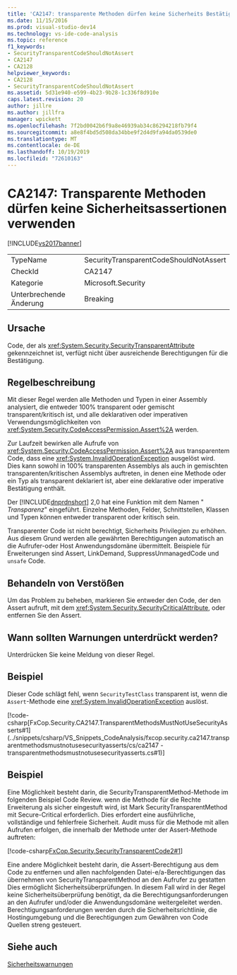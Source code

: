 ```yaml
---
title: 'CA2147: transparente Methoden dürfen keine Sicherheits Bestätigungen verwenden | Microsoft-Dokumentation'
ms.date: 11/15/2016
ms.prod: visual-studio-dev14
ms.technology: vs-ide-code-analysis
ms.topic: reference
f1_keywords:
- SecurityTransparentCodeShouldNotAssert
- CA2147
- CA2128
helpviewer_keywords:
- CA2128
- SecurityTransparentCodeShouldNotAssert
ms.assetid: 5d31e940-e599-4b23-9b28-1c336f8d910e
caps.latest.revision: 20
author: jillre
ms.author: jillfra
manager: wpickett
ms.openlocfilehash: 7f2bd0042b6f9a8e46939ab34c86294218fb79f4
ms.sourcegitcommit: a8e8f4bd5d508da34bbe9f2d4d9fa94da0539de0
ms.translationtype: MT
ms.contentlocale: de-DE
ms.lasthandoff: 10/19/2019
ms.locfileid: "72610163"
---
```

# <a name="ca2147-transparent-methods-may-not-use-security-asserts"></a>CA2147: Transparente Methoden dürfen keine Sicherheitsassertionen verwenden
[!INCLUDE[vs2017banner](../includes/vs2017banner.md)]

|||
|-|-|
|TypeName|SecurityTransparentCodeShouldNotAssert|
|CheckId|CA2147|
|Kategorie|Microsoft.Security|
|Unterbrechende Änderung|Breaking|

## <a name="cause"></a>Ursache
 Code, der als <xref:System.Security.SecurityTransparentAttribute> gekennzeichnet ist, verfügt nicht über ausreichende Berechtigungen für die Bestätigung.

## <a name="rule-description"></a>Regelbeschreibung
 Mit dieser Regel werden alle Methoden und Typen in einer Assembly analysiert, die entweder 100% transparent oder gemischt transparent/kritisch ist, und alle deklarativen oder imperativen Verwendungsmöglichkeiten von <xref:System.Security.CodeAccessPermission.Assert%2A> werden.

 Zur Laufzeit bewirken alle Aufrufe von <xref:System.Security.CodeAccessPermission.Assert%2A> aus transparentem Code, dass eine <xref:System.InvalidOperationException> ausgelöst wird. Dies kann sowohl in 100% transparenten Assemblys als auch in gemischten transparenten/kritischen Assemblys auftreten, in denen eine Methode oder ein Typ als transparent deklariert ist, aber eine deklarative oder imperative Bestätigung enthält.

 Der [!INCLUDE[dnprdnshort](../includes/dnprdnshort-md.md)] 2,0 hat eine Funktion mit dem Namen " *Transparenz*" eingeführt. Einzelne Methoden, Felder, Schnittstellen, Klassen und Typen können entweder transparent oder kritisch sein.

 Transparenter Code ist nicht berechtigt, Sicherheits Privilegien zu erhöhen. Aus diesem Grund werden alle gewährten Berechtigungen automatisch an die Aufrufer-oder Host Anwendungsdomäne übermittelt. Beispiele für Erweiterungen sind Assert, LinkDemand, SuppressUnmanagedCode und `unsafe` Code.

## <a name="how-to-fix-violations"></a>Behandeln von Verstößen
 Um das Problem zu beheben, markieren Sie entweder den Code, der den Assert aufruft, mit dem <xref:System.Security.SecurityCriticalAttribute>, oder entfernen Sie den Assert.

## <a name="when-to-suppress-warnings"></a>Wann sollten Warnungen unterdrückt werden?
 Unterdrücken Sie keine Meldung von dieser Regel.

## <a name="example"></a>Beispiel
 Dieser Code schlägt fehl, wenn `SecurityTestClass` transparent ist, wenn die `Assert`-Methode eine <xref:System.InvalidOperationException> auslöst.

 [!code-csharp[FxCop.Security.CA2147.TransparentMethodsMustNotUseSecurityAsserts#1](../snippets/csharp/VS_Snippets_CodeAnalysis/fxcop.security.ca2147.transparentmethodsmustnotusesecurityasserts/cs/ca2147 - transparentmethodsmustnotusesecurityasserts.cs#1)]

## <a name="example"></a>Beispiel
 Eine Möglichkeit besteht darin, die SecurityTransparentMethod-Methode im folgenden Beispiel Code Review. wenn die Methode für die Rechte Erweiterung als sicher eingestuft wird, ist Mark SecurityTransparentMethod mit Secure-Critical erforderlich. Dies erfordert eine ausführliche, vollständige und fehlerfreie Sicherheit. Audit muss für die Methode mit allen Aufrufen erfolgen, die innerhalb der Methode unter der Assert-Methode auftreten:

 [!code-csharp[FxCop.Security.SecurityTransparentCode2#1](../snippets/csharp/VS_Snippets_CodeAnalysis/FxCop.Security.SecurityTransparentCode2/cs/FxCop.Security.SecurityTransparentCode2.cs#1)]

 Eine andere Möglichkeit besteht darin, die Assert-Berechtigung aus dem Code zu entfernen und allen nachfolgenden Datei-e/a-Berechtigungen das übernehmen von SecurityTransparentMethod an den Aufrufer zu gestatten Dies ermöglicht Sicherheitsüberprüfungen. In diesem Fall wird in der Regel keine Sicherheitsüberprüfung benötigt, da die Berechtigungsanforderungen an den Aufrufer und/oder die Anwendungsdomäne weitergeleitet werden. Berechtigungsanforderungen werden durch die Sicherheitsrichtlinie, die Hostingumgebung und die Berechtigungen zum Gewähren von Code Quellen streng gesteuert.

## <a name="see-also"></a>Siehe auch
 [Sicherheitswarnungen](../code-quality/security-warnings.md)
